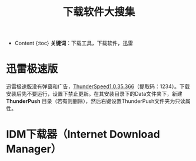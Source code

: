 ﻿---
layout:		post
category:	"soft"
title:		"下载软件大搜集"

tags:		[下载工具,下载软件]
---
- Content
{:toc}
**关键词**：下载工具，下载软件，迅雷





# 迅雷极速版

迅雷极速版没有弹窗和广告，[ThunderSpeed1.0.35.366](https://pan.baidu.com/s/1efm9nlVLmLouL0IYuv0FTg )（提取码：1234）。下载安装后先不要运行，设置下禁止更新。在其安装目录下的Data文件夹下，新建  **ThunderPush** 目录（若有则删除），然后右键设置ThunderPush文件夹为只读属性。



# IDM下载器（Internet Download Manager）

